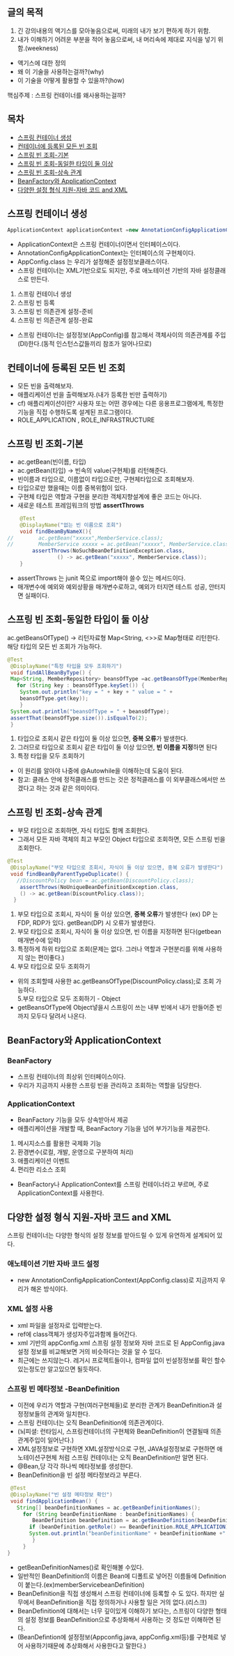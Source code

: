 ## 글의 목적
1. 긴 강의내용의 액기스를 모아놓음으로써, 미래의 내가 보기 편하게 하기 위함.
2. 내가 이해하기 어려운 부분을 적어 놓음으로써, 내 머리속에 제대로 지식을 넣기 위함.(weekness)
+ 액기스에 대한 정의
+ 왜 이 기술을 사용하는걸까?(why)
+ 이 기술을 어떻게 활용할 수 있을까?(how)

핵심주제 : 스프링 컨테이너를 왜사용하는걸까?

## 목차
- [스프링 컨테이너 생성](#스프링-컨테이너-생성)
- [컨테이너에 등록된 모든 빈 조회](#컨테이너에-등록된-모든-빈-조회)
- [스프링 빈 조회-기본](#스프링-빈-조회\-기본)
- [스프링 빈 조회-동일한 타입이 둘 이상](#스프링-빈-조회\-동일한-타입이-둘-이상)
- [스프링 빈 조회-상속 관계](#스프링-빈-조회\-상속-관계)
- [BeanFactory와 ApplicationContext](#beanfactory와-applicationcontext)
- [다양한 설정 형식 지원-자바 코드 and XML](#다양한-설정-형식-지원\-자바-코드-and-xml)
## 스프링 컨테이너 생성
```java
ApplicationContext applicationContext =new AnnotationConfigApplicationContext(AppConfig.class)
```
+ ApplicationContext은 스프링 컨테이너이면서 인터페이스이다.
+ AnnotationConfigApplicationContext는 인터페이스의 구현체이다.
+ AppConfig.class 는 우리가 설정해준 설정정보클래스이다.
+ 스프링 컨테이너는 XML기반으로도 되지만, 주로 애노테이션 기반의 자바 설정클래스로 만든다.

1. 스프링 컨테이너 생성
2. 스프링 빈 등록
3. 스프링 빈 의존관계 설정-준비
4. 스프링 빈 의존관계 설정-완료
  + 스프링 컨테이너는 설정정보(AppConfig)를 참고해서 객체사이의 의존관계를 주입(DI)한다.(동적 인스턴스값들끼리 참조가 일어나므로)

## 컨테이너에 등록된 모든 빈 조회
+ 모든 빈을 출력해보자.
+ 애플리케이션 빈을 출력해보자.(내가 등록한 빈만 출력하기)
+ cf) 애플리케이션이란? 사용자 또는 어떤 경우에는 다른 응용프로그램에게, 특정한 기능을 직접 수행하도록 설계된 프로그램이다.
+ ROLE_APPLICATION , ROLE_INFRASTRUCTURE

## 스프링 빈 조회-기본
+ ac.getBean(빈이름, 타입)
+ ac.getBean(타입) -> 빈속의 value(구현체)를 리턴해준다.
+ 빈이름과 타입으로, 이름없이 타입으로만, 구현체타입으로 조회해보자.
+ 타입으로만 했을때는 이름 중복위험이 있다.
+ 구현체 타입은 역할과 구현을 분리한 객체지향설계에 좋은 코드는 아니다.
+ 새로운 테스트 프레임워크의 방법 **assertThrows**
```java
    @Test
    @DisplayName("없는 빈 이름으로 조회")
    void findBeamByNameX(){
//        ac.getBean("xxxxx",MemberService.class);
//        MemberService xxxxx = ac.getBean("xxxxx", MemberService.class);
        assertThrows(NoSuchBeanDefinitionException.class,
                () -> ac.getBean("xxxxx", MemberService.class));
    }
```
+ assertThrows 는 junit 쪽으로 import해야 쓸수 있는 메서드이다.
+ 매개변수에 예외와 예외상황을 매개변수로하고, 예외가 터지면 테스트 성공, 안터지면 실패이다.

## 스프링 빈 조회-동일한 타입이 둘 이상
ac.getBeansOfType() -> 리턴자료형 Map<String, <>>로 Map형태로 리턴한다.
해당 타입의 모든 빈 조회가 가능하다.
```java
@Test
 @DisplayName("특정 타입을 모두 조회하기")
 void findAllBeanByType() {
 Map<String, MemberRepository> beansOfType =ac.getBeansOfType(MemberRepository.class);
   for (String key : beansOfType.keySet()) {
    System.out.println("key = " + key + " value = " +
    beansOfType.get(key));
    }
 System.out.println("beansOfType = " + beansOfType);
 assertThat(beansOfType.size()).isEqualTo(2);
 }
```
1. 타입으로 조회시 같은 타입이 둘 이상 있으면, **중복 오류**가 발생한다.
2. 그러므로 타입으로 조회시 같은 타입이 둘 이상 있으면, **빈 이름을 지정**하면 된다
3. 특정 타입을 모두 조회하기
+ 이 원리를 알아야 나중에 @Autowhile을 이해하는데 도움이 된다.
+ 참고: 클래스 안에 정적클래스를 만드는 것은 정적클래스를 이 외부클래스에서만 쓰겠다고 하는 것과 같은 의미이다.

## 스프링 빈 조회-상속 관계
+ 부모 타입으로 조회하면, 자식 타입도 함께 조회한다.
+ 그래서 모든 자바 객체의 최고 부모인 Object 타입으로 조회하면, 모든 스프링 빈을 조회한다.
```java
@Test
 @DisplayName("부모 타입으로 조회시, 자식이 둘 이상 있으면, 중복 오류가 발생한다")
 void findBeanByParentTypeDuplicate() {
   //DiscountPolicy bean = ac.getBean(DiscountPolicy.class);
    assertThrows(NoUniqueBeanDefinitionException.class, 
    () -> ac.getBean(DiscountPolicy.class));
  }                        
```
1. 부모 타입으로 조회시, 자식이 둘 이상 있으면, **중복 오류**가 발생한다 (ex) DP 는 FDP, RDP가 있다. getBean(DP) 시 오류가 발생한다.
2. 부모 타입으로 조회시, 자식이 둘 이상 있으면, 빈 이름을 지정하면 된다(getbean 매개변수에 입력)
3. 특정하게 하위 타입으로 조회(문제는 없다. 그러나 역할과 구현분리를 위해 사용하지 않는 편이좋다.)
4. 부모 타입으로 모두 조회하기
 + 위의 조회할때 사용한 ac.getBeansOfType(DiscountPolicy.class);로 조회 가능하다.<br>
5.부모 타입으로 모두 조회하기 - Object 
 + getBeansOfType에 Object넣을시 스프링이 쓰는 내부 빈에서 내가 만들어준 빈까지 모두다 달려서 나온다.<br>

## BeanFactory와 ApplicationContext
### BeanFactory
+ 스프링 컨테이너의 최상위 인터페이스이다.
+ 우리가 지금까지 사용한 스프링 빈을 관리하고 조회하는 역할을 담당한다.

### ApplicationContext
+ BeanFactory 기능을 모두 상속받아서 제공
+ 애플리케이션을 개발할 때, BeanFactory 기능을 넘어 부가기능을 제공한다.
1. 메시지소스를 활용한 국제화 기능
2. 환경변수(로컬, 개발, 운영으로 구분하여 처리)
3. 애플리케이션 이벤트
4. 편리한 리소스 조회
+ BeanFactory나 ApplicationContext를 스프링 컨테이너라고 부르며, 주로 ApplicationContext를 사용한다.

## 다양한 설정 형식 지원-자바 코드 and XML
스프링 컨테이너는 다양한 형식의 설정 정보를 받아드릴 수 있게 유연하게 설계되어 있다.
### 애노테이션 기반 자바 코드 설정
+ new AnnotationConfigApplicationContext(AppConfig.class)로 지금까지 우리가 해온 방식이다.

### XML 설정 사용
+ xml 파일을 설정자로 입력받는다.
+ ref에 class객체가 생성자주입과함께 들어간다.
+ xml 기반의 appConfig.xml 스프링 설정 정보와 자바 코드로 된 AppConfig.java 설정 정보를 비교해보면 거의 비슷하다는 것을 알 수 있다.
+ 최근에는 쓰지않는다. 레거시 프로젝트들이나, 컴파일 없이 빈설정정보를 확인 할수 있는정도만 알고있으면 될듯하다.

### 스프링 빈 메타정보 -BeanDefinition
+ 이전에 우리가 역할과 구현(여러구현체들)로 분리한 관계가 BeanDefinition과 설정정보들의 관계와 일치한다.
+ 스프링 컨테이너는 오직 BeanDefinition에 의존관계이다.
+ (뇌피셜: 런타임시, 스프링컨테이너의 구현체와 BeanDefinition이 연결될때 의존관계주입이 일어난다.)
+ XML설정정보로 구현하면 XML설정방식으로 구현, JAVA설정정보로 구현하면 애노테이션구현체 처럼 스프링 컨테이너는 오직 BeanDefinition만 알면 된다.
+ @Bean,<bean>당 각각 하나씩 메타정보를 생성한다.
+ BeanDefinition을 빈 설정 메타정보라고 부른다.
```java
 @Test
 @DisplayName("빈 설정 메타정보 확인")
 void findApplicationBean() {
   String[] beanDefinitionNames = ac.getBeanDefinitionNames();
     for (String beanDefinitionName : beanDefinitionNames) {
        BeanDefinition beanDefinition = ac.getBeanDefinition(beanDefinitionName);
       if (beanDefinition.getRole() == BeanDefinition.ROLE_APPLICATION) {
       System.out.println("beanDefinitionName" + beanDefinitionName +" beanDefinition = " + beanDefinition);
        }
     }
}
```
+ getBeanDefinitionNames()로 확인해볼 수있다.
+ 일반적인 BeanDefinition의 이름은 Bean에 디폴트로 넣어진 이름들에 Definition이 붙는다.(ex)memberServicebeanDefinition)
+ BeanDefinition을 직접 생성해서 스프링 컨테이너에 등록할 수 도 있다. 하지만 실무에서 BeanDefinition을 직접 정의하거나 사용할 일은 거의 없다.(리스크)
+ BeanDefinition에 대해서는 너무 깊이있게 이해하기 보다는, 스프링이 다양한 형태의 설정 정보를 BeanDefinition으로 추상화해서 사용하는 것 정도만 이해하면 된다. 
+ (BeanDefintion에 설정정보(Appconfig.java, appConfig.xml등)를 구현체로 넣어 사용하기때문에 추상화해서 사용한다고 말한다.)
